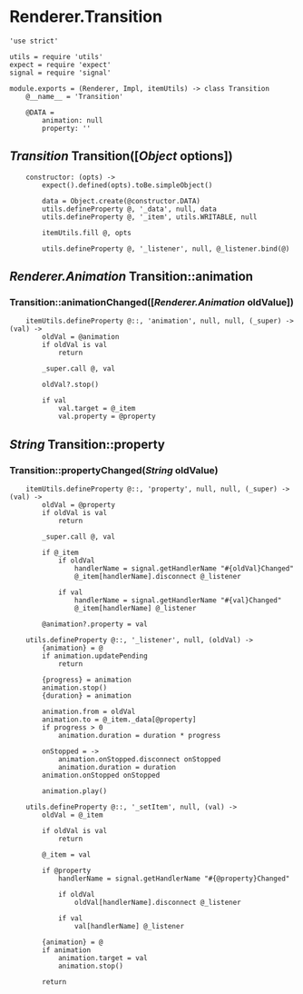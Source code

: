 Renderer.Transition
===================

	'use strict'

	utils = require 'utils'
	expect = require 'expect'
	signal = require 'signal'

	module.exports = (Renderer, Impl, itemUtils) -> class Transition
		@__name__ = 'Transition'

		@DATA =
			animation: null
			property: ''

*Transition* Transition([*Object* options])
-------------------------------------------

		constructor: (opts) ->
			expect().defined(opts).toBe.simpleObject()

			data = Object.create(@constructor.DATA)
			utils.defineProperty @, '_data', null, data
			utils.defineProperty @, '_item', utils.WRITABLE, null

			itemUtils.fill @, opts

			utils.defineProperty @, '_listener', null, @_listener.bind(@)

*Renderer.Animation* Transition::animation
------------------------------------------

### Transition::animationChanged([*Renderer.Animation* oldValue])

		itemUtils.defineProperty @::, 'animation', null, null, (_super) -> (val) ->
			oldVal = @animation
			if oldVal is val
				return

			_super.call @, val

			oldVal?.stop()

			if val
				val.target = @_item
				val.property = @property

*String* Transition::property
-----------------------------

### Transition::propertyChanged(*String* oldValue)

		itemUtils.defineProperty @::, 'property', null, null, (_super) -> (val) ->
			oldVal = @property
			if oldVal is val
				return

			_super.call @, val

			if @_item
				if oldVal
					handlerName = signal.getHandlerName "#{oldVal}Changed"
					@_item[handlerName].disconnect @_listener

				if val
					handlerName = signal.getHandlerName "#{val}Changed"
					@_item[handlerName] @_listener

			@animation?.property = val

		utils.defineProperty @::, '_listener', null, (oldVal) ->
			{animation} = @
			if animation.updatePending
				return

			{progress} = animation
			animation.stop()
			{duration} = animation

			animation.from = oldVal
			animation.to = @_item._data[@property]
			if progress > 0
				animation.duration = duration * progress

			onStopped = ->
				animation.onStopped.disconnect onStopped
				animation.duration = duration
			animation.onStopped onStopped

			animation.play()

		utils.defineProperty @::, '_setItem', null, (val) ->
			oldVal = @_item

			if oldVal is val
				return

			@_item = val

			if @property
				handlerName = signal.getHandlerName "#{@property}Changed"

				if oldVal
					oldVal[handlerName].disconnect @_listener

				if val
					val[handlerName] @_listener

			{animation} = @
			if animation
				animation.target = val
				animation.stop()

			return